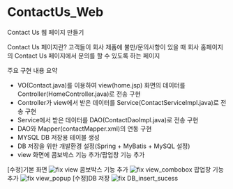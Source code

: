 # ContactUs_Web
Contact Us 웹 페이지 만들기

Contact Us 페이지란?
고객들이 회사 제품에 불만/문의사항이 있을 때 회사 홈페이지의 Contact Us 페이지에서 문의를 할 수 있도록 하는 페이지

주요 구현 내용 요약
  - VO(Contact.java)를 이용하여 view(home.jsp) 화면의 데이터를 Controller(HomeController.java)로 전송 구현
  - Controller가 view에서 받은 데이터를 Service(ContactServiceImpl.java)로 전송 구현
  - Service에서 받은 데이터를 DAO(ContactDaoImpl.java)로 전송 구현
  - DAO와 Mapper(contactMapper.xml)의 연동 구현
  - MYSQL DB 저장용 테이블 생성
  - DB 저장을 위한 개발환경 설정(Spring + MyBatis + MySQL 설정)
  - view 화면에 콤보박스 기능 추가/팝업창 기능 추가
  
[수정]기본 화면
![fix view](https://user-images.githubusercontent.com/64358371/96347632-f3db8980-10dd-11eb-8b10-65350c6709c8.jpg)
콤보박스 기능 추가
![fix view_combobox](https://user-images.githubusercontent.com/64358371/96347442-c0e4c600-10dc-11eb-97d4-77a004d5e54f.jpg)
팝업창 기능 추가
![fix view_popup](https://user-images.githubusercontent.com/64358371/96347444-c2ae8980-10dc-11eb-9f1f-c04b093d5685.jpg)
[수정]DB 저장
![fix DB_insert_sucess](https://user-images.githubusercontent.com/64358371/96347447-c510e380-10dc-11eb-86c5-7f85532de5cd.jpg)

